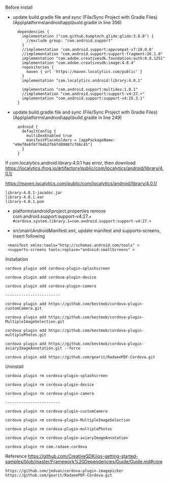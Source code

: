 Before install

- update build.gradle file and sync (File/Sync Project with Gradle Files)
      (App\platforms\android\app\build.gradle   in line 356)
  ```
    dependencies {
      implementation ("com.github.bumptech.glide:glide:3.8.0") {
        //exclude group: "com.android.support"
      }
      //implementation 'com.android.support:appcompat-v7:28.0.0'
      //implementation "com.android.support:support-fragment:26.1.0"
      implementation "com.adobe.creativesdk.foundation:auth:0.9.1251"
      implementation "com.adobe.creativesdk:image:4.8.4"
      repositories {
        maven { url 'https://maven.localytics.com/public' }
      }
      implementation "com.localytics.android:library:4.0.1"

      implementation "com.android.support:multidex:1.0.1"
      //implementation "com.android.support:support-v4:27.+"
      implementation "com.android.support:support-v4:25.3.1"
    }
  ```

- update build.gradle file and sync (File/Sync Project with Gradle Files)
      (App\platforms\android\app\build.gradle   in line 249)
  ```
    android {
      defaultConfig {
        multiDexEnabled true
        manifestPlaceholders = [appPackageName: "e9ef8e6f6f764b27b6fd89087cf66c45"]
      }
    }
  ```

If com.localytics.android:library:4.0.1 has error, then download
https://localytics.jfrog.io/artifactory/public/com/localytics/android/library/4.0.1/

https://maven.localytics.com/public/com/localytics/android/library/4.0.1/
  ```
library-4.0.1-javadoc.jar
library-4.0.1.aar
library-4.0.1.pom
  ```

- platforms\android\project.properties
remove com.android.support:support-v4:27.+
`#cordova.system.library.1=com.android.support:support-v4:27.+
`

- src\main\AndroidManifest.xml, update manifest and supports-screens, insert following 
```
 <manifest xmlns:tools="http://schemas.android.com/tools" >
 <supports-screens tools:replace="android:smallScreens" >
```
Installation

    cordova plugin add cordova-plugin-splashscreen

    cordova plugin add cordova-plugin-device

    cordova plugin add cordova-plugin-camera

    ------------------------

    cordova plugin add https://github.com/bestmob/cordova-plugin-customCamera.git

    cordova plugin add https://github.com/bestmob/cordova-plugin-MultipleImageSelection.git

    cordova plugin add https://github.com/bestmob/cordova-plugin-multiplePhotos.git

    cordova plugin add https://github.com/bestmob/cordova-plugin-aviaryImageAnnotation.git --force

    cordova plugin add https://github.com/gearit/RadaeePDF-Cordova.git


Uninstall

    cordova plugin rm cordova-plugin-splashscreen
    
    cordova plugin rm cordova-plugin-device
    
    cordova plugin rm cordova-plugin-camera

    ------------------------

    cordova plugin rm cordova-plugin-customCamera

    cordova plugin rm cordova-plugin-MultipleImageSelection

    cordova plugin rm cordova-plugin-multiplePhotos

    cordova plugin rm cordova-plugin-aviaryImageAnnotation

    cordova plugin rm com.radaee.cordova


Reference
    https://github.com/CreativeSDK/ios-getting-started-samples/blob/master/Framework%20Dependencies/Guide/Guide.md#core

    https://github.com/jeduan/cordova-plugin-imagepicker
    https://github.com/gearit/RadaeePDF-Cordova.git
